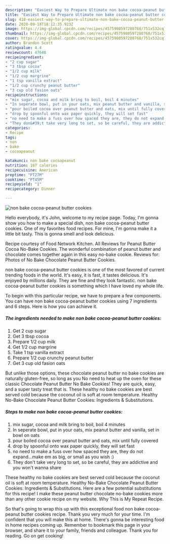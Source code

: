 ```yaml
---
description: "Easiest Way to Prepare Ultimate non bake cocoa-peanut butter cookies"
title: "Easiest Way to Prepare Ultimate non bake cocoa-peanut butter cookies"
slug: 418-easiest-way-to-prepare-ultimate-non-bake-cocoa-peanut-butter-cookies
date: 2020-09-18T18:12:35.923Z
image: https://img-global.cpcdn.com/recipes/4575980597280768/751x532cq70/non-bake-cocoa-peanut-butter-cookies-recipe-main-photo.jpg
thumbnail: https://img-global.cpcdn.com/recipes/4575980597280768/751x532cq70/non-bake-cocoa-peanut-butter-cookies-recipe-main-photo.jpg
cover: https://img-global.cpcdn.com/recipes/4575980597280768/751x532cq70/non-bake-cocoa-peanut-butter-cookies-recipe-main-photo.jpg
author: Brandon Scott
ratingvalue: 4.4
reviewcount: 47648
recipeingredient:
- "2 cup sugar"
- "3 tbsp cocoa"
- "1/2 cup milk"
- "1/2 cup margrine"
- "1 tsp vanilla extract"
- "1/2 cup crunchy peanut butter"
- "3 cup old fasion oats"
recipeinstructions:
- "mix sugar, cocoa and milk bring to boil, boil 4 minutes"
- "In seperate bowl, put in your oats, mix peanut butter and vanilla, set in bowl on oats"
- "pour boiled cocoa over peanut butter and oats, mix until fully covered"
- "drop by spoonful onto wax paper quickly, they will set fast"
- "no need to make a fuss over how spaced they are, they do not expand...make em as big, or small as you wish :)"
- "They don&#39;t take very long to set, so be careful, they are addictive and you won&#39;t wanna share"
categories:
- Recipe
tags:
- non
- bake
- cocoapeanut

katakunci: non bake cocoapeanut 
nutrition: 167 calories
recipecuisine: American
preptime: "PT27M"
cooktime: "PT45M"
recipeyield: "1"
recipecategory: Dinner

---
```



![non bake cocoa-peanut butter cookies](https://img-global.cpcdn.com/recipes/4575980597280768/751x532cq70/non-bake-cocoa-peanut-butter-cookies-recipe-main-photo.jpg)

Hello everybody, it's John, welcome to my recipe page. Today, I'm gonna show you how to make a special dish, non bake cocoa-peanut butter cookies. One of my favorites food recipes. For mine, I'm gonna make it a little bit tasty. This is gonna smell and look delicious.

Recipe courtesy of Food Network Kitchen. All Reviews for Peanut Butter Cocoa No-Bake Cookies. The wonderful combination of peanut butter and chocolate comes together again in this easy no-bake cookie. Reviews for: Photos of No Bake Chocolate Peanut Butter Cookies.

non bake cocoa-peanut butter cookies is one of the most favored of current trending foods in the world. It's easy, it is fast, it tastes delicious. It's enjoyed by millions daily. They are fine and they look fantastic. non bake cocoa-peanut butter cookies is something which I have loved my whole life.


To begin with this particular recipe, we have to prepare a few components. You can have non bake cocoa-peanut butter cookies using 7 ingredients and 6 steps. Here is how you can achieve it.

<!--inarticleads1-->

##### The ingredients needed to make non bake cocoa-peanut butter cookies:

1. Get 2 cup sugar
1. Get 3 tbsp cocoa
1. Prepare 1/2 cup milk
1. Get 1/2 cup margrine
1. Take 1 tsp vanilla extract
1. Prepare 1/2 cup crunchy peanut butter
1. Get 3 cup old fasion oats


But unlike those options, these chocolate peanut butter no bake cookies are naturally gluten-free, so long as you No need to heat up the oven for these classic Chocolate Peanut Butter No Bake Cookies! They are quick, easy, and a super tasty treat that is. These healthy no bake cookies are best served cold because the coconut oil is soft at room temperature. Healthy No-Bake Chocolate Peanut Butter Cookies: Ingredients &amp; Substitutions. 

<!--inarticleads2-->

##### Steps to make non bake cocoa-peanut butter cookies:

1. mix sugar, cocoa and milk bring to boil, boil 4 minutes
1. In seperate bowl, put in your oats, mix peanut butter and vanilla, set in bowl on oats
1. pour boiled cocoa over peanut butter and oats, mix until fully covered
1. drop by spoonful onto wax paper quickly, they will set fast
1. no need to make a fuss over how spaced they are, they do not expand...make em as big, or small as you wish :)
1. They don&#39;t take very long to set, so be careful, they are addictive and you won&#39;t wanna share


These healthy no bake cookies are best served cold because the coconut oil is soft at room temperature. Healthy No-Bake Chocolate Peanut Butter Cookies: Ingredients &amp; Substitutions. Here are a few potential substitutions for this recipe! I make these peanut butter chocolate no-bake cookies more than any other cookie recipe on my website. Why This is My Repeat Recipe. 

So that's going to wrap this up with this exceptional food non bake cocoa-peanut butter cookies recipe. Thank you very much for your time. I'm confident that you will make this at home. There's gonna be interesting food in home recipes coming up. Remember to bookmark this page in your browser, and share it to your family, friends and colleague. Thank you for reading. Go on get cooking!
